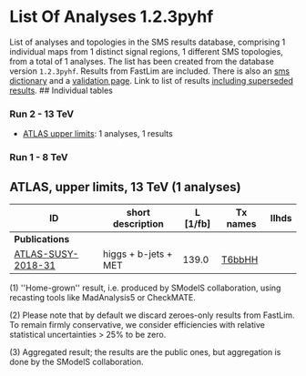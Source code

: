 

# List Of Analyses 1.2.3pyhf 
List of analyses and topologies in the SMS results database,
comprising 1 individual maps from 1 distinct signal regions, 1 different SMS topologies, from a total of 1 analyses.
The list has been created from the database version `1.2.3pyhf`.
Results from FastLim are included. There is also an  [sms dictionary](SmsDictionary123pyhf) and a [validation page](Validation123pyhf).
Link to list of results [including superseded results](ListOfAnalyses123pyhfWithSuperseded).
    ## Individual tables
### Run 2 - 13 TeV
 * [ATLAS upper limits](#ATLASupperlimits13): 1  analyses, 1  results
### Run 1 - 8 TeV

<a name="ATLASupperlimits13"></a>
## ATLAS, upper limits, 13 TeV (1 analyses)

| **ID** | **short description** | **L [1/fb]** | **Tx names** | **llhds** |
|--------|-----------------------|--------------|--------------|-----------|
| **Publications** | | | | |
| [ATLAS-SUSY-2018-31](https://atlas.web.cern.ch/Atlas/GROUPS/PHYSICS/PAPERS/SUSY-2018-31/)<a name="ATLAS-SUSY-2018-31"></a> | higgs + b-jets + MET | 139.0 | [T6bbHH](SmsDictionary123pyhf#T6bbHH) | |


<a name='A1'>(1)</a> ''Home-grown'' result, i.e. produced by SModelS collaboration, using recasting tools like MadAnalysis5 or CheckMATE.

<a name='A2'>(2)</a> Please note that by default we discard zeroes-only results from FastLim. To remain firmly conservative, we consider efficiencies with relative statistical uncertainties > 25% to be zero.

<a name='A3'>(3)</a> Aggregated result; the results are the public ones, but aggregation is done by the SModelS collaboration.

